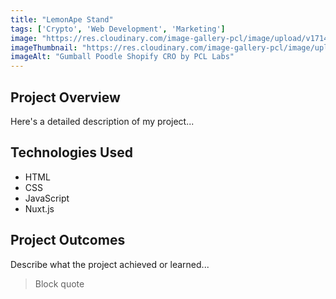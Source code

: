 ```yaml
---
title: "LemonApe Stand"
tags: ['Crypto', 'Web Development', 'Marketing']
image: "https://res.cloudinary.com/image-gallery-pcl/image/upload/v1714789945/Blawby/Lemonape_Featured_gdlkgt.webp"
imageThumbnail: "https://res.cloudinary.com/image-gallery-pcl/image/upload/v1714791178/Blawby/Lemon_Ape_jmcsca.webp"
imageAlt: "Gumball Poodle Shopify CRO by PCL Labs"
---
```


## Project Overview

Here's a detailed description of my project...

## Technologies Used

- HTML
- CSS
- JavaScript
- Nuxt.js

## Project Outcomes

Describe what the project achieved or learned...

> Block quote